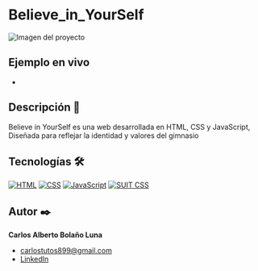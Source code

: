 # Believe_in_YourSelf
 ![Imagen del proyecto](https://drive.google.com/drive/u/1/folders/1xONycl5IkpuYGCi79oq3QqZSGxbIM1R5) 

## Ejemplo en vivo
-

## Descripción 📑
 Believe in YourSelf es una web desarrollada en HTML, CSS y JavaScript, Diseñada para reflejar la identidad y valores del gimnasio
 

## Tecnologías 🛠
<!-- Iconos sacados de: https://github.com/hendrasob/badges/blob/master/README.md y https://github.com/alexandresanlim/Badges4-README.md-Profile -->
[![HTML](https://img.shields.io/badge/HTML-239120?style=for-the-badge&logo=html5&logoColor=white)](https://developer.mozilla.org/en-US/docs/Web/HTML)
[![CSS](https://img.shields.io/badge/CSS-1572B6?style=for-the-badge&logo=css3&logoColor=white)](https://developer.mozilla.org/en-US/docs/Web/CSS)
[![JavaScript](https://img.shields.io/badge/JavaScript-F7DF1E?style=for-the-badge&logo=javascript&logoColor=black)](https://developer.mozilla.org/en-US/docs/Web/JavaScript)
[![SUIT CSS](https://img.shields.io/badge/SUIT_CSS-205C3B?style=for-the-badge&logo=css3&logoColor=white)](https://suitcss.github.io/)



## Autor ✒️
**Carlos Alberto Bolaño Luna**

* [carlostutos899@gmail.com](carlostutos899@gmail.com)
* [LinkedIn](https://www.linkedin.com/in/carlos-bola%C3%B1o-716926191/)
<!-- * [Porfolio web](https://tu-dominio.com/) -->
